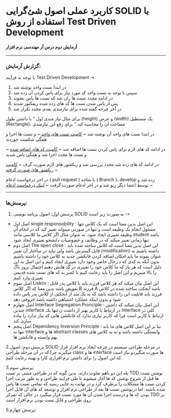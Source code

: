 # کاربرد عملی اصول شئ‌گرایی SOLID با استفاده از روش Test Driven Development
#### آزمایش دوم درس آز مهندسی نرم افزار 
---
### گزارش آزمایش:
با توجه به فرآیند Test Driven Development ->
1. در ابتدا تست واحد نوشته شد
2. سپس با توجه به تست واحد کد مورد نیاز برای پاس کردن آن زده شد
3. در ادامه مجدد تست ها ران شد که تست ها پاس بشوند
4. پس از پاس شدن تست ها کد های زده شده ریفکتور شدند
5. در آخر چرخه گفته شده برای نیازمندی بعدی مجدد تکرار شد

برای مثال نیاز مندی اول " با داشتن طول (height) و عرض (width) یک مستطیل (Rectangle)، مساحت آن را محاسبه کند " برای رفع این نیازمندی

در ابتدا تست های واحد آن نوشته شد ~ [کامبت تست های واحد ](https://github.com/amirzgh/SE-Lab-2/commit/b700a3bf3fb9d98568e98e53304cb93cc50da4e1#diff-e7bfbfaa7185148cca1a750aa2fcd390c31bdfe417b049fd44c57983f3830ca8) ~
و تست ها اجرا و همگی شکست خوردند 

در ادامه کد های لازم برای پاس کردن تست ها اضافه شد ~ [کامیت کد های اضافه شده](https://github.com/amirzgh/SE-Lab-2/commit/bad4341c7e79dbe55f2c81ee5d5fc9703945b988#diff-1597d2955516e4d404c9395c883d26475c58b27032926237f062392226c69fe9) ~
و تست ها مجدد اجرا شد و همگی پاس شدند 

در ادامه کد های زده شد مجدد بررسی شد و ریکفتور های لازم صورت گرف ~ [کامیت ریکفتور های صورت گرفته](https://github.com/amirzgh/SE-Lab-2/commit/1a1ad8bad6165be6c283ebeadf391e448da15f75) ~

در اخر درخواست ادغام ( pull request ) با شاخه ( Branch )،  develop زده شد و توسط اعضا دیگر ریو شد و در اخر ادغام صورت گرفت ~ [لینک درخواست ادغام](https://github.com/amirzgh/SE-Lab-2/pull/2) ~


---
### پرسش‌ها:
1. پرسش اول: اصول برنامه نویسی SOLID به صورت زیر است ->

* اصل اول single responsobility : این اصل بدین معنا است که یک کلاس تنها مسئول انجام یک وظیفه است و تنها در صورتی میتواند تغییر کند که در انجام آن وظیفه تغییری ایجاد شود. به عنوان مثال اگر کلاس ما کلاسی مانند student  باشد تنها زمانی تغییر میکند که در وظایف و خصوصیات دانشجو تغییری ایجاد شود   
* اصل دوم The open close : این اصل بدین معنا است که کلاس ساخته شده باید قابل گسترش باشد ولی نباید در ساختار آن تغییر (modification)  داشته باشیم به عنوان نمونه ما باید امکان اضافه کردن فانکشن جدید به کلاس خود را داشته باشیم بدون آنکه به کدی که د رحال حاضر وجود دارد تغییری ایجاد کنیم و این اصل به این دلیل است که هر بار که ما کلاس خود را تغییری در گد هایش دهیم احتمال بروز باگ را بالا میبریم و این اصل را باید رعایت کنیم تا کمتر به کد های تست شده قدیمی تغییری وارد کنیم  
* اصل سوم Liskov : این اصل بیان میکند که هر کلاس فرزند باید با کلاس پدر قابل تعویض باشد بدین معنا که اگر کلاس B فرزند A  باشد آبجکت ساخته شده در کلاس فرزند باید قابلیت این را داشته باشد که به یک متد از آبجکتی از کلاس پدر پاس داده شود و بدون اینکه عملکرد اشتباهی داشته   باشد خروجی دهد  
* اصل چهارم Interface Segregation Pronciple : این اصل بیان میکند که داشتن چندین interface در ارتباط با کاربر بهتر از داشت ن تنها یک Interface کلی در ارتباط با کاربر است چرا که کاربر نیازی ندارد که فانکشن هایی که نیاز ندارد را پیاده سازی کند  
* اصل پنجم Dependency Inversion Principle : بنا بر این اصل کلاس های ما باید تنها به interface ها و abstract classes وابستگی داشته باشد و نه به کلاس های بهم وابسته و فانکشن ها
  
2.پرسش دوم: اصول SOLID در مرحله طراحی سیستم در چرخه ایجاد نرم افزار قرار میگیرند چرا که در آن مرحله طراحی class ها و interface ها صورت میگیردو نیاز است که این اصول را برای داشتن نرم افزاری کارا و بهینه رعایت کنیم.
  
3.پرسش سوم:  
بله این دو باهم تفاوت دارند، بدین گونه که در طراحی مبتنی بر تست TDD  نوشتن تست ها قبل از شروع نوشتن کد ها آغاز میشوند تا طی فرایند طراحی و به طور مرتب اجرا کردن تست ها مشکلات را برطرف کرد و در نهایت به جایی رسید که تمامی تست ها پاس شده باشند. اما درنوشتن تست ها بعد از طراحی نرم افزار و توسعه کد های آن قابل اجرا بودن کد ها و درست اجرا شدن آن ها مورد تست قرار میگیرد در حالی که تمرکز TDD بر روی طراحی و قابل تست بودن نرم افزار است. 

5.پرسش چهارم:  
   
